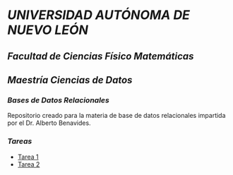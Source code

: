 # *UNIVERSIDAD AUTÓNOMA DE NUEVO LEÓN*
## *Facultad de Ciencias Físico Matemáticas*

## _*Maestría Ciencias de Datos*_

### *Bases de Datos Relacionales*

Repositorio creado para la materia de base de datos relacionales impartida por el Dr. Alberto Benavides.

### *Tareas*

- [Tarea 1](/Tarea%201/Tarea1_BDR.md)
- [Tarea 2](/Tarea%202/Tarea2.drawio.png)